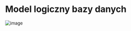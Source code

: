 # Model logiczny bazy danych
![image](https://github.com/BartoszDorobek/Analityczne_bazy_danych-Klub_pilkarski/assets/53353490/3d20f1cc-fd1a-4e3b-ae86-5f10ab45688e)
